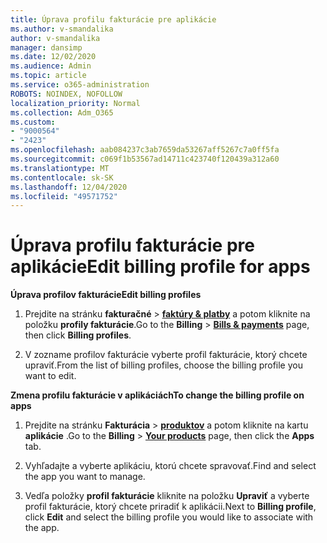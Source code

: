 ```yaml
---
title: Úprava profilu fakturácie pre aplikácie
ms.author: v-smandalika
author: v-smandalika
manager: dansimp
ms.date: 12/02/2020
ms.audience: Admin
ms.topic: article
ms.service: o365-administration
ROBOTS: NOINDEX, NOFOLLOW
localization_priority: Normal
ms.collection: Adm_O365
ms.custom:
- "9000564"
- "2423"
ms.openlocfilehash: aab084237c3ab7659da53267aff5267c7a0ff5fa
ms.sourcegitcommit: c069f1b53567ad14711c423740f120439a312a60
ms.translationtype: MT
ms.contentlocale: sk-SK
ms.lasthandoff: 12/04/2020
ms.locfileid: "49571752"
---
```

# <a name="edit-billing-profile-for-apps"></a><span data-ttu-id="6423a-102">Úprava profilu fakturácie pre aplikácie</span><span class="sxs-lookup"><span data-stu-id="6423a-102">Edit billing profile for apps</span></span>

<span data-ttu-id="6423a-103">**Úprava profilov fakturácie**</span><span class="sxs-lookup"><span data-stu-id="6423a-103">**Edit billing profiles**</span></span>

1. <span data-ttu-id="6423a-104">Prejdite na stránku **fakturačné**  >  **[faktúry & platby](https://go.microsoft.com/fwlink/p/?linkid=848039)** a potom kliknite na položku **profily fakturácie**.</span><span class="sxs-lookup"><span data-stu-id="6423a-104">Go to the **Billing** > **[Bills & payments](https://go.microsoft.com/fwlink/p/?linkid=848039)** page, then click **Billing profiles**.</span></span>

2. <span data-ttu-id="6423a-105">V zozname profilov fakturácie vyberte profil fakturácie, ktorý chcete upraviť.</span><span class="sxs-lookup"><span data-stu-id="6423a-105">From the list of billing profiles, choose the billing profile you want to edit.</span></span>

<span data-ttu-id="6423a-106">**Zmena profilu fakturácie v aplikáciách**</span><span class="sxs-lookup"><span data-stu-id="6423a-106">**To change the billing profile on apps**</span></span>

1. <span data-ttu-id="6423a-107">Prejdite na stránku **Fakturácia**  >  **[produktov](https://go.microsoft.com/fwlink/p/?linkid=842054)** a potom kliknite na kartu **aplikácie** .</span><span class="sxs-lookup"><span data-stu-id="6423a-107">Go to the **Billing** > **[Your products](https://go.microsoft.com/fwlink/p/?linkid=842054)** page, then click the **Apps** tab.</span></span>

2. <span data-ttu-id="6423a-108">Vyhľadajte a vyberte aplikáciu, ktorú chcete spravovať.</span><span class="sxs-lookup"><span data-stu-id="6423a-108">Find and select the app you want to manage.</span></span>  

3. <span data-ttu-id="6423a-109">Vedľa položky **profil fakturácie** kliknite na položku **Upraviť** a vyberte profil fakturácie, ktorý chcete priradiť k aplikácii.</span><span class="sxs-lookup"><span data-stu-id="6423a-109">Next to **Billing profile**, click **Edit** and select the billing profile you would like to associate with the app.</span></span>